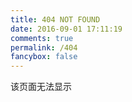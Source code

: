 ```yaml
---
title: 404 NOT FOUND
date: 2016-09-01 17:11:19
comments: true
permalink: /404
fancybox: false
---
```

该页面无法显示